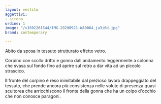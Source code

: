 ```yaml
---
layout: vestito
aggettivi:
- sirena
ordine: 1
image: "/v1602261544/IMG-20200921-WA0084_ja3i6d.jpg"
brand: contemporary

---
```

Abito da sposa in tessuto strutturato effetto vetro.

Corpino con scollo dritto e gonna dall'andamento leggermente a colonna che svasa sul fondo fino ad aprire sul retro a dar vita ad un piccolo strascico.

Il fronte del corpino è reso inimitabile dal prezioso lavoro drappeggiato del tessuto, che prende ancora più consistenza nelle volute di presenza quasi scultorea che arricchiscono il fronte della gonna che ha un colpo d'occhio che non conosce paragoni.